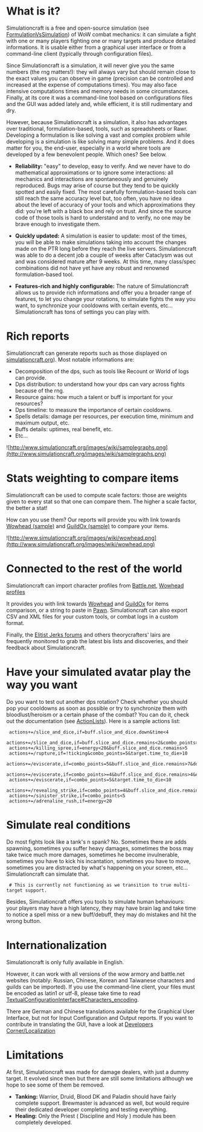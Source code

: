 What is it?
=======================
Simulationcraft is a free and open-source simulation (see [FormulationVsSimulation](FormulationVsSimulation)) of WoW combat mechanics: it can simulate a fight with one or many players fighting one or many targets and produce detailed informations. It is usable either from a graphical user interface or from a command-line client (typically through configuration files).

Since Simulationcraft is a simulation, it will never give you the same numbers (the rng matters!): they will always vary but should remain close to the exact values you can observe in game (precision can be controlled and increased at the expense of computations times). You may also face intensive computations times and memory needs in some circumstances. Finally, at its core it was a command-line tool based on configurations files and the GUI was added lately and, while efficient, it is still rudimentary and dry.

However, because Simulationcraft is a simulation, it also has advantages over traditional, formulation-based, tools, such as spreadsheets or Rawr. Developing a formulation is like solving a vast and complex problem while developing is a simulation is like solving many simple problems. And it does matter for you, the end-user, especially in a world where tools are developed by a few benevolent people. Which ones? See below.
 * **Reliability:** "easy" to develop, easy to verify. And we never have to do mathematical approximations or to ignore some interactions: all mechanics and interactions are spontaneously and genuinely reproduced. Bugs may arise of course but they tend to be quickly spotted and easily fixed. The most carefully formulation-based tools can still reach the same accuracy level but, too often, you have no idea about the level of accuracy of your tools and which approximations they did: you're left with a black box and rely on trust. And since the source code of those tools is hard to understand and to verify, no one may be brave enough to investigate them.

 * **Quickly updated:** A simulation is easier to update: most of the times, you will be able to make simulations taking into account the changes made on the PTR long before they reach the live servers. Simulationcraft was able to do a decent job a couple of weeks after Cataclysm was out and was considered mature after 9 weeks. At this time,  many class/spec combinations did not have yet have any robust and renowned formulation-based tool.

 * **Features-rich and highly configurable:** The nature of Simulationcraft allows us to provide rich informations and offer you a broader range of features, to let you change your rotations, to simulate fights the way you want, to synchronize your cooldowns with certain events, etc... Simulationcraft has tons of settings you can play with.

Rich reports
====================
Simulationcraft can generate reports such as those displayed on [simulationcraft.org](http://www.simulationcraft.org/)). Most notable informations are:
 * Decomposition of the dps, such as tools like Recount or World of logs can provide.
 * Dps distribution: to understand how your dps can vary across fights because of the rng.
 * Resource gains: how much a talent or buff is important for your resources?
 * Dps timeline: to measure the importance of certain cooldowns.
 * Spells details: damage per resources, per execution time, minimum and maximum output, etc.
 * Buffs details: uptimes, real benefit, etc.
 * Etc...

![http://www.simulationcraft.org/images/wiki/samplegraphs.png](http://www.simulationcraft.org/images/wiki/samplegraphs.png)

Stats weighting to compare items
====================================
Simulationcraft can be used to compute scale factors: those are weights given to every stat so that one can compare them. The higher a scale factor, the better a stat!

How can you use them? Our reports will provide you with link towards [Wowhead (sample)](http://www.wowhead.com/?items&filter=ub=1;gm=3;gb=1;rf=1;minle=346;wt=20:21:77:117:119:96:103:170:32;wtv=2.6373:1.2115:1.1952:1.5543:1.4658:1.5130:1.0993:1.3631:5.0913;) and [GuildOx (sample)](http://www.guildox.com/wr.asp?usr=&ser=&grp=www&Cla=1024&F=H&Int=3.2213&Spi=2.2387&spd=2.4038&mhit=2.2286&mcr=0.9007&mh=1.7434&Mr=1.1686&Ver=6) to compare your items.

![http://www.simulationcraft.org/images/wiki/wowhead.png](http://www.simulationcraft.org/images/wiki/wowhead.png)

Connected to the rest of the world
====================================
Simulationcraft can import character profiles from [Battle.net](http://us.battle.net/wow/en/), [Wowhead profiles](http://www.wowhead.com/profiles)

It provides you with link towards [Wowhead](http://www.wowhead.com/?items&filter=ub=1;gm=3;gb=1;rf=1;minle=346;wt=20:21:77:117:119:96:103:170:32;wtv=2.6373:1.2115:1.1952:1.5543:1.4658:1.5130:1.0993:1.3631:5.0913;) and [GuildOx](http://www.guildox.com/wr.asp?usr=&ser=&grp=www&Cla=1024&F=H&Int=3.2213&Spi=2.2387&spd=2.4038&mhit=2.2286&mcr=0.9007&mh=1.7434&Mr=1.1686&Ver=6) for items comparison, or a string to paste in [Pawn](http://wow.curse.com/downloads/wow-addons/details/pawn.aspx). Simulationcraft can also export CSV and XML files for your custom tools, or combat logs in a custom format.

Finally, the [Elitist Jerks forums](http://elitistjerks.com/forums.php) and others theorycrafters' lairs are frequently monitored to grab the latest bis lists and discoveries, and their feedback about Simulationcraft.

Have your simulated avatar play the way you want
=======================================================
Do you want to test out another dps rotation? Check whether you should pop your cooldowns as soon as possible or try to synchronize them with bloodlust/heroism or a certain phase of the combat? You can do it, check out the documentation (see [ActionLists](ActionLists)). Here is a sample actions list:
```
 actions+=/slice_and_dice,if=buff.slice_and_dice.down&time<4
 actions+=/slice_and_dice,if=buff.slice_and_dice.remains<2&combo_points>=3
 actions+=/killing_spree,if=energy<20&buff.slice_and_dice.remains>5
 actions+=/rupture,if=!ticking&combo_points=5&target.time_to_die>10
 actions+=/eviscerate,if=combo_points=5&buff.slice_and_dice.remains>7&dot.rupture.remains>6
 actions+=/eviscerate,if=combo_points>=4&buff.slice_and_dice.remains>4&energy>40&dot.rupture.remains>5
 actions+=/eviscerate,if=combo_points=5&target.time_to_die<10
 actions+=/revealing_strike,if=combo_points=4&buff.slice_and_dice.remains>8
 actions+=/sinister_strike,if=combo_points<5
 actions+=/adrenaline_rush,if=energy<20
```

Simulate real conditions
=============================
Do most fights look like a tank's n spank? No. Sometimes there are adds spawning, sometimes you suffer heavy damages, sometimes the boss may take twice much more damages, sometimes he become invulnerable, sometimes you have to kick his incantation, sometimes you have to move, sometimes you are distracted by what's happening on your screen, etc... Simulationcraft can simulate that.
```
 # This is currently not functioning as we transition to true multi-target support.
```
Besides, Simulationcraft offers you tools to simulate human behaviours: your players may have a high latency, they may have brain lag and take time to notice a spell miss or a new buff/debuff, they may do mistakes and hit the wrong button.

Internationalization
========================
Simulationcraft is only fully available in English.

However, it can work with all versions of the wow armory and battle.net websites (notably: Russian, Chinese, Korean and Taiwanese characters and guilds can be imported). If you use the command-line client, your files must be encoded as latin1 or utf-8, please take time to read [TextualConfigurationInterface#Characters\_encoding](TextualConfigurationInterface#Characters_encoding).


There are German and Chinese translations available for the Graphical User Interface, but not for Input Configuration and Output reports. If you want to contribute in translating the GUI, have a look at [Developers Corner/Localization](Localization)

Limitations
=====================
At first, Simulationcraft was made for damage dealers, with just a dummy target. It evolved since then but there are still some limitations although we hope to see some of them be removed.

 * **Tanking:** Warrior, Druid, Blood DK and Paladin should have fairly complete support. Brewmaster is advanced as well, but would require their dedicated developer completing and testing everything.
 * **Healing:** Only the Priest ( Discipline and Holy ) module has been completely developed.